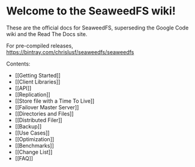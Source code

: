 # Welcome to the SeaweedFS wiki!

These are the official docs for SeaweedFS, superseding the Google Code wiki and the Read The Docs site.

For pre-compiled releases, https://bintray.com/chrislusf/seaweedfs/seaweedfs

Contents:

- [[Getting Started]]
- [[Client Libraries]]
- [[API]]
- [[Replication]]
- [[Store file with a Time To Live]]
- [[Failover Master Server]]
- [[Directories and Files]]
- [[Distributed Filer]]
- [[Backup]]
- [[Use Cases]]
- [[Optimization]]
- [[Benchmarks]]
- [[Change List]]
- [[FAQ]]

